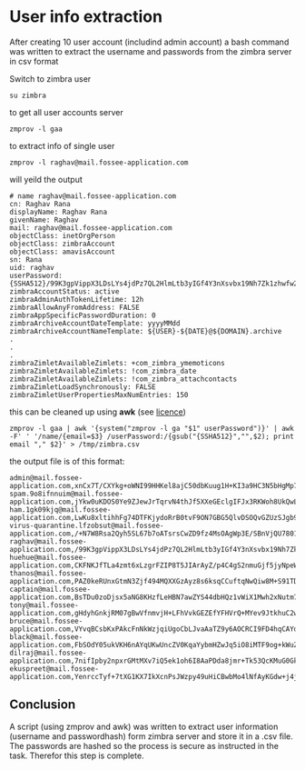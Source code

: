 # User info extraction 

After creating 10 user account (includind admin account) a bash command was written to extract the username and passwords from the zimbra server in csv format

Switch to zimbra user
```
su zimbra
```

to get all user accounts server
```
zmprov -l gaa
```

to extract info of single user
```
zmprov -l raghav@mail.fossee-application.com
```

will yeild the output
```
# name raghav@mail.fossee-application.com
cn: Raghav Rana
displayName: Raghav Rana
givenName: Raghav
mail: raghav@mail.fossee-application.com
objectClass: inetOrgPerson
objectClass: zimbraAccount
objectClass: amavisAccount
sn: Rana
uid: raghav
userPassword: {SSHA512}/99K3gpVippX3LDsLYs4jdPz7QL2HlmLtb3yIGf4Y3nXsvbx19Nh7Zk1zhwfw2R430QgMFYPSrZ79RDnnjAhiSrsa3RPtoMR
zimbraAccountStatus: active
zimbraAdminAuthTokenLifetime: 12h
zimbraAllowAnyFromAddress: FALSE
zimbraAppSpecificPasswordDuration: 0
zimbraArchiveAccountDateTemplate: yyyyMMdd
zimbraArchiveAccountNameTemplate: ${USER}-${DATE}@${DOMAIN}.archive
.
.
.
zimbraZimletAvailableZimlets: +com_zimbra_ymemoticons
zimbraZimletAvailableZimlets: !com_zimbra_date
zimbraZimletAvailableZimlets: !com_zimbra_attachcontacts
zimbraZimletLoadSynchronously: FALSE
zimbraZimletUserPropertiesMaxNumEntries: 150
```

this can be cleaned up using **awk** (see [licence]())
```
zmprov -l gaa | awk '{system("zmprov -l ga "$1" userPassword")}' | awk -F' ' '/name/{email=$3} /userPassword:/{gsub("{SSHA512}","",$2); print email "," $2}' > /tmp/zimbra.csv
```

the output file is of this format:
```
admin@mail.fossee-application.com,xnCx7T/CXYkg+oWNI99HHKel8ajC50dbKuug1H+KI3a9HC3N5bHgMp7cGoes5I4bu1cG/gJzdQemXD3v20SW/srxE/fsXtRn
spam.9o8ifnnuim@mail.fossee-application.com,jYkw0uKDOS0Ye9ZJewJrTqrvN4thJf5XXeGEclgIFJx3RKWoh8UkQwLoqx/fOj4VkaASKj4tIrE0mDT4Ry4ZsyANGfs2usnv
ham.1gk09kjq@mail.fossee-application.com,LwKu8xltihhFg74DTFKjydoRrB0tvF9ON7GBG5QlvDSOQvGZUzSJgb9ifsIkzMuMAZjcJZMggF5RFY+x9K0Vj/1Ze4N9us47
virus-quarantine.lfzobsut@mail.fossee-application.com,/+N7W8Rsa2Qyh5SL67b7oATsrsCwZD9fz4MsOAgWp3E/SBnVjQU7801x36IIzg8I4AMar2p6y6/yF5D9OaxaxJB6MCLSCeY7
raghav@mail.fossee-application.com,/99K3gpVippX3LDsLYs4jdPz7QL2HlmLtb3yIGf4Y3nXsvbx19Nh7Zk1zhwfw2R430QgMFYPSrZ79RDnnjAhiSrsa3RPtoMR
huehue@mail.fossee-application.com,CKFNKJfTLa4zmt6xLzgrFZIP8T5JIArAyZ/p4C4gS2nmuGjf5jyNpeWB4tb9iVagxK7BUeDbRq21ftkPo6F43P+7goHzfHzb
thanos@mail.fossee-application.com,PAZ0keRUnxGtmN3Zjf494MQXXGzAyz8s6ksqCCuftqNwQiw8M+S91TDL+gJA3Dl1gcDS4MKwvHiDSu70tT0aGx9+Sg1BhSQd
captain@mail.fossee-application.com,BsTDu0zoDjsx5aNG8KHzfLeHBN7awZYS44dbHQz1vWiX1Mwh2xNutm73DsPehvWug55qWQrzQnWNWS2ZpYMLNGhqpsqMD3JO
tony@mail.fossee-application.com,gHdyhGnkjRM07gBwVfnmvjH+LFhVvkGEZEfYFHVrQ+MYev9JtkhuC2w5BJGcOD88zKAME4FiDWPhD3EPDDhPs0UNEjj7nZJa
bruce@mail.fossee-application.com,VYvqBCsbKxPAkcFnNkWzjqiUgoCbLJvaAaTZ9y6AOCRCI9FD4hqCAYd9K4fWsZCjC2b9y+FF9BFcP1zdSujr+YzrpAzUW/DX
black@mail.fossee-application.com,FbSOdY05ukVKH6nAYqUKwUncZV0KqaYybmHZwJq5iO8iMTF9og+kWuZo2zyUmH/SHGcz7n9hiWZ2B5EsLKIEu4HgaS7DOvau
dilraj@mail.fossee-application.com,7nifIpby2npxrGMtMXv7iQ5ek1oh6I8AaPDda8jmr+Tk53QcKMuG0GkLVHz5Pqn8OTESkplA/drIY2fAmDuEsh6FU46jeGww
ekuspreet@mail.fossee-application.com,YenrccTyf+7tXG1KX7IkXcnPsJWzpy49uHiCBwbMo4lNfAyKGdw+j4jZMNed65oBXQoD3s43MSk8xuk5Ttl8L5E4xEbgeSys
```

## Conclusion
A script (using zmprov and awk) was written to extract user information (username and passwordhash) form zimbra server and store it in a .csv file. The passwords are hashed so the process is secure as instructed in the task. Therefor this step is complete.